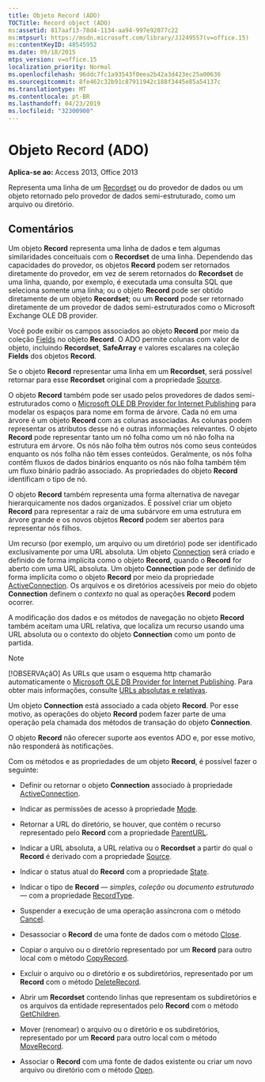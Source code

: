 ```yaml
---
title: Objeto Record (ADO)
TOCTitle: Record object (ADO)
ms:assetid: 817aaf13-78d4-1134-aa94-997e92077c22
ms:mtpsurl: https://msdn.microsoft.com/library/JJ249557(v=office.15)
ms:contentKeyID: 48545952
ms.date: 09/18/2015
mtps_version: v=office.15
localization_priority: Normal
ms.openlocfilehash: 96ddc7fc1a93543f0eea2b42a3d423ec25a00636
ms.sourcegitcommit: 8fe462c32b91c87911942c188f3445e85a54137c
ms.translationtype: MT
ms.contentlocale: pt-BR
ms.lasthandoff: 04/23/2019
ms.locfileid: "32300900"
---
```

# <a name="record-object-ado"></a>Objeto Record (ADO)


**Aplica-se ao:** Access 2013, Office 2013

Representa uma linha de um [Recordset](recordset-object-ado.md) ou do provedor de dados ou um objeto retornado pelo provedor de dados semi-estruturado, como um arquivo ou diretório.

## <a name="remarks"></a>Comentários

Um objeto **Record** representa uma linha de dados e tem algumas similaridades conceituais com o **Recordset** de uma linha. Dependendo das capacidades do provedor, os objetos **Record** podem ser retornados diretamente do provedor, em vez de serem retornados do **Recordset** de uma linha, quando, por exemplo, é executada uma consulta SQL que seleciona somente uma linha; ou o objeto **Record** pode ser obtido diretamente de um objeto **Recordset**; ou um **Record** pode ser retornado diretamente de um provedor de dados semi-estruturados como o Microsoft Exchange OLE DB provider.

Você pode exibir os campos associados ao objeto **Record** por meio da coleção [Fields](fields-collection-ado.md) no objeto **Record**. O ADO permite colunas com valor de objeto, incluindo **Recordset**, **SafeArray** e valores escalares na coleção **Fields** dos objetos **Record**.

Se o objeto **Record** representar uma linha em um **Recordset**, será possível retornar para esse **Recordset** original com a propriedade [Source](source-property-ado-record.md).

O objeto **Record** também pode ser usado pelos provedores de dados semi-estruturados como o [Microsoft OLE DB Provider for Internet Publishing](microsoft-ole-db-provider-for-internet-publishing.md) para modelar os espaços para nome em forma de árvore. Cada nó em uma árvore é um objeto **Record** com as colunas associadas. As colunas podem representar os atributos desse nó e outras informações relevantes. O objeto **Record** pode representar tanto um nó folha como um nó não folha na estrutura em árvore. Os nós não folha têm outros nós como seus conteúdos enquanto os nós folha não têm esses conteúdos. Geralmente, os nós folha contêm fluxos de dados binários enquanto os nós não folha também têm um fluxo binário padrão associado. As propriedades do objeto **Record** identificam o tipo de nó.

O objeto **Record** também representa uma forma alternativa de navegar hierarquicamente nos dados organizados. É possível criar um objeto **Record** para representar a raiz de uma subárvore em uma estrutura em árvore grande e os novos objetos **Record** podem ser abertos para representar nós filhos.

Um recurso (por exemplo, um arquivo ou um diretório) pode ser identificado exclusivamente por uma URL absoluta. Um objeto [Connection](connection-object-ado.md) será criado e definido de forma implícita como o objeto **Record**, quando o **Record** for aberto com uma URL absoluta. Um objeto **Connection** pode ser definido de forma implícita como o objeto **Record** por meio da propriedade [ActiveConnection](activeconnection-property-ado.md). Os arquivos e os diretórios acessíveis por meio do objeto **Connection** definem o *contexto* no qual as operações **Record** podem ocorrer.

A modificação dos dados e os métodos de navegação no objeto **Record** também aceitam uma URL relativa, que localiza um recurso usando uma URL absoluta ou o contexto do objeto **Connection** como um ponto de partida.

> [!NOTE]
> [!OBSERVAçãO] As URLs que usam o esquema http chamarão automaticamente o [Microsoft OLE DB Provider for Internet Publishing](microsoft-ole-db-provider-for-internet-publishing.md). Para obter mais informações, consulte [URLs absolutas e relativas](absolute-and-relative-urls.md).



Um objeto **Connection** está associado a cada objeto **Record**. Por esse motivo, as operações do objeto **Record** podem fazer parte de uma operação pela chamada dos métodos de transação do objeto **Connection**.

O objeto **Record** não oferecer suporte aos eventos ADO e, por esse motivo, não responderá às notificações.

Com os métodos e as propriedades de um objeto **Record**, é possível fazer o seguinte:

  - Definir ou retornar o objeto **Connection** associado à propriedade [ActiveConnection](activeconnection-property-ado.md).

  - Indicar as permissões de acesso à propriedade [Mode](mode-property-ado.md).

  - Retornar a URL do diretório, se houver, que contém o recurso representado pelo **Record** com a propriedade [ParentURL](parenturl-property-ado.md).

  - Indicar a URL absoluta, a URL relativa ou o **Recordset** a partir do qual o **Record** é derivado com a propriedade [Source](source-property-ado-record.md).

  - Indicar o status atual do **Record** com a propriedade [State](state-property-ado.md).

  - Indicar o tipo de **Record** — *simples*, *coleção* ou *documento estruturado* — com a propriedade [RecordType](recordtype-property-ado.md).

  - Suspender a execução de uma operação assíncrona com o método [Cancel](cancel-method-ado.md).

  - Desassociar o **Record** de uma fonte de dados com o método [Close](close-method-ado.md).

  - Copiar o arquivo ou o diretório representado por um **Record** para outro local com o método [CopyRecord](copyrecord-method-ado.md).

  - Excluir o arquivo ou o diretório e os subdiretórios, representado por um **Record** com o método [DeleteRecord](deleterecord-method-ado.md).

  - Abrir um **Recordset** contendo linhas que representam os subdiretórios e os arquivos da entidade representados pelo **Record** com o método [GetChildren](getchildren-method-ado.md).

  - Mover (renomear) o arquivo ou o diretório e os subdiretórios, representado por um **Record** para outro local com o método [MoveRecord](moverecord-method-ado.md).

  - Associar o **Record** com uma fonte de dados existente ou criar um novo arquivo ou diretório com o método [Open](open-method-ado-record.md).


